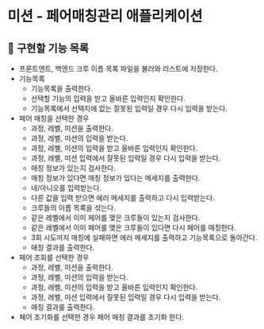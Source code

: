 # 미션 - 페어매칭관리 애플리케이션

## 🚀 구현할 기능 목록

- 프론트엔트, 백엔드 크루 이름 목록 파일을 불러와 리스트에 저장한다.
- 기능목록
  * 기능목록을 출력한다.
  * 선택할 기능의 입력을 받고 올바른 입력인지 확인한다.
  * 기능목록에서 선택지에 없는 잘못된 입력일 경우 다시 입력을 받는다.
- 페어 매칭을 선택한 경우 
  * 과정, 레벨, 미션을 출력한다.
  * 과정, 레벨, 미션의 입력을 받는다.
  * 과정, 레벨, 미션의 입력을 받고 올바른 입력인지 확인한다.
  * 과정, 레벨, 미션 입력에서 잘못된 입력일 경우 다시 입력을 받는다.
  * 매칭 정보가 있는지 검사한다.
  * 매칭 정보가 있다면 매칭 정보가 있다는 메세지를 출력한다.
  * 네/아니오를 입력받는다. 
  * 다른 값을 입력 받으면 에러 메세지를 출력하고 다시 입력받는다.
  * 크루들의 이름 목록을 섞는다.
  * 같은 레벨에서 이미 페어를 맺은 크루들이 있는지 검사한다.
  * 같은 레벨에서 이미 페어를 맺은 크루들이 있다면 다시 페어를 매칭한다.
  * 3회 시도까지 매칭에 실패하면 에러 메세지를 출력하고 기능목록으로 돌아간다.
  * 매칭 결과를 출력한다.
- 페어 조회를 선택한 경우 
  * 과정, 레벨, 미션을 출력한다.
  * 과정, 레벨, 미션의 입력을 받는다.
  * 과정, 레벨, 미션의 입력을 받고 올바른 입력인지 확인한다.
  * 과정, 레벨, 미션 입력에서 잘못된 입력일 경우 다시 입력을 받는다.
  * 매칭 결과를 출력한다.
- 페어 초기화를 선택한 경우 페어 매칭 결과를 초기화 한다.
